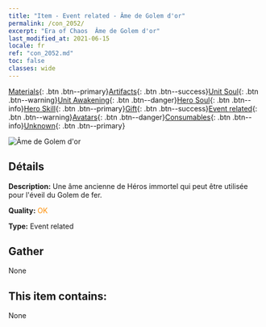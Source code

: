 ```yaml
---
title: "Item - Event related - Âme de Golem d'or"
permalink: /con_2052/
excerpt: "Era of Chaos  Âme de Golem d'or"
last_modified_at: 2021-06-15
locale: fr
ref: "con_2052.md"
toc: false
classes: wide
---
```

 [Materials](/ItemsFR/){: .btn .btn--primary}[Artifacts](/ItemsFR/Artifacts/){: .btn .btn--success}[Unit Soul](/ItemsFR/UnitSoul/){: .btn .btn--warning}[Unit Awakening](/ItemsFR/UnitAwakening/){: .btn .btn--danger}[Hero Soul](/ItemsFR/HeroSoul/){: .btn .btn--info}[Hero Skill](/ItemsFR/HeroSkill/){: .btn .btn--primary}[Gift](/ItemsFR/Gift/){: .btn .btn--success}[Event related](/ItemsFR/Events/){: .btn .btn--warning}[Avatars](/ItemsFR/Avatars/){: .btn .btn--danger}[Consumables](/ItemsFR/Consumables/){: .btn .btn--info}[Unknown](/ItemsFR/Unknown/){: .btn .btn--primary}

 ![Âme de Golem d'or](/images/t/juexing_603.jpg)

## Détails
 **Description:** Une âme ancienne de Héros immortel qui peut être utilisée pour l'éveil du Golem de fer.

 **Quality:** <span style="color: #FF8C00">OK</span>

 **Type:** Event related

## Gather

  None

## This item contains:

  None


